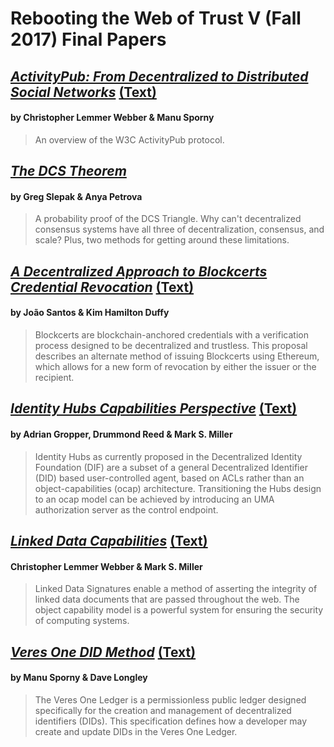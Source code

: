 # Rebooting the Web of Trust V (Fall 2017) Final Papers

## [*ActivityPub: From Decentralized to Distributed Social Networks*](activitypub-decentralized-distributed.pdf) [(Text)](activitypub-decentralized-distributed.md)
#### by Christopher Lemmer Webber & Manu Sporny

> An overview of the W3C ActivityPub protocol.

## [*The DCS Theorem*](https://github.com/WebOfTrustInfo/rebooting-the-web-of-trust-fall2017/blob/master/final-documents/dcs-theorem/The-DCS-Theorem.pdf)
#### by Greg Slepak & Anya Petrova

> A probability proof of the DCS Triangle. Why can't decentralized consensus systems have all three of decentralization, consensus, and scale? Plus, two methods for getting around these limitations.

## [*A Decentralized Approach to Blockcerts Credential Revocation*](blockcerts-revocation.pdf) [(Text)](blockcerts-revocation.md)
#### by João Santos & Kim Hamilton Duffy

> Blockcerts are blockchain-anchored credentials with a verification process designed to be decentralized and trustless. This proposal describes an alternate method of issuing Blockcerts using Ethereum, which allows for a new form of revocation by either the issuer or the recipient.

## [*Identity Hubs Capabilities Perspective*](identity-hubs-capabilities-perspective.pdf) [(Text)](identity-hubs-capabilities-perspective.md)
#### by Adrian Gropper, Drummond Reed & Mark S. Miller

> Identity Hubs as currently proposed in the Decentralized Identity Foundation (DIF) are a subset of a general Decentralized Identifier (DID) based user-controlled agent, based on ACLs rather than an object-capabilities (ocap) architecture. Transitioning the Hubs design to an ocap model can be achieved by introducing an UMA authorization server as the control endpoint.

## [*Linked Data Capabilities*](lds-ocap.pdf) [(Text)](lds-ocap.md)
#### Christopher Lemmer Webber & Mark S. Miller

> Linked Data Signatures enable a method of asserting the integrity of linked data documents that are passed throughout the web. The object capability model is a powerful system for ensuring the security of computing systems. 

## [*Veres One DID Method*](did-method-veres-one.pdf) [(Text)](did-method-veres-one.md)
#### by Manu Sporny & Dave Longley

> The Veres One Ledger is a permissionless public ledger designed specifically for the creation and management of decentralized identifiers (DIDs). This specification defines how a developer may create and update DIDs in the Veres One Ledger.
